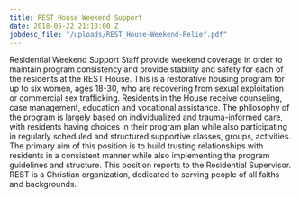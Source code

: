 ```yaml
---
title: REST House Weekend Support
date: 2018-05-22 21:10:00 Z
jobdesc_file: "/uploads/REST_House-Weekend-Relief.pdf"
---
```


Residential Weekend Support Staff provide weekend coverage in order to maintain program consistency and
provide stability and safety for each of the residents at the REST House. This is a restorative housing program for up to six women, ages 18-30, who are recovering from sexual exploitation or commercial sex trafficking. Residents in the House receive counseling, case management, education and vocational assistance. The philosophy of the program is largely based on individualized and trauma-informed care, with residents having choices in their program plan while also participating in regularly scheduled and structured supportive classes, groups, activities. The primary aim of this position is to build trusting relationships with residents in a consistent manner while also implementing the program guidelines and structure. This position reports to the Residential Supervisor. REST is a Christian organization, dedicated to serving people of all faiths and backgrounds.
